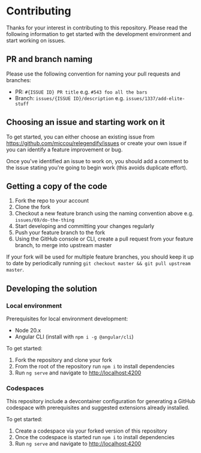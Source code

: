 # Contributing

Thanks for your interest in contributing to this repository. Please read the following information to get started with the development environment and start working on issues.

## PR and branch naming

Please use the following convention for naming your pull requests and branches: 

- PR: `#{ISSUE ID} PR title` e.g. `#543 foo all the bars`
- Branch: `issues/{ISSUE ID}/description` e.g. `issues/1337/add-elite-stuff`

## Choosing an issue and starting work on it

To get started, you can either choose an existing issue from <https://github.com/miccou/relegendify/issues> or create your own issue if you can identify a feature improvement or bug. 

Once you've identified an issue to work on, you should add a comment to the issue stating you're going to begin work (this avoids duplicate effort).

## Getting a copy of the code

1. Fork the repo to your account
2. Clone the fork
3. Checkout a new feature branch using the naming convention above e.g. `issues/69/do-the-thing`
4. Start developing and committing your changes regularly
5. Push your feature branch to the fork
6. Using the GitHub console or CLI, create a pull request from your feature branch, to merge into upstream master

If your fork will be used for multiple feature branches, you should keep it up to date by periodically running `git checkout master && git pull upstream master`.

## Developing the solution

### Local environment

Prerequisites for local environment development:
- Node 20.x
- Angular CLI (install with `npm i -g @angular/cli`)
  
To get started:
1. Fork the repository and clone your fork
2. From the root of the repository run `npm i` to install dependencies
3. Run `ng serve` and navigate to <http://localhost:4200>

### Codespaces

This repository include a devcontainer configuration for generating a GitHub codespace with prerequisites and suggested extensions already installed.

To get started:
1. Create a codespace via your forked version of this repository
2. Once the codespace is started run `npm i` to install dependencies
3. Run `ng serve` and navigate to <http://localhost:4200>